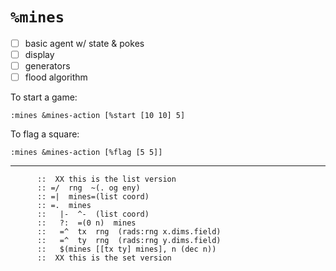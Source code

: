 #   `%mines`

- [ ] basic agent w/ state & pokes
- [ ] display
- [ ] generators
- [ ] flood algorithm

To start a game:

```hoon
:mines &mines-action [%start [10 10] 5]
```

To flag a square:

```hoon
:mines &mines-action [%flag [5 5]]
```

---

```hoon
      ::  XX this is the list version
      :: =/  rng  ~(. og eny)
      :: =|  mines=(list coord)
      :: =.  mines
      ::   |-  ^-  (list coord)
      ::   ?:  =(0 n)  mines
      ::   =^  tx  rng  (rads:rng x.dims.field)
      ::   =^  ty  rng  (rads:rng y.dims.field)
      ::   $(mines [[tx ty] mines], n (dec n))
      ::  XX this is the set version
```